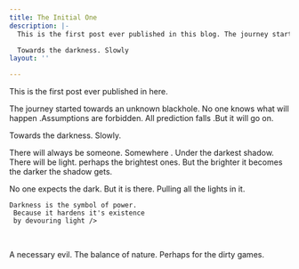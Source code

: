 ```yaml
---
title: The Initial One
description: |-
  This is the first post ever published in this blog. The journey started towards unknown. No one knows what will happen but it will go on.

  Towards the darkness. Slowly
layout: ''

---
```

This is the first post ever published in here.<br> 

The journey started towards an unknown blackhole. No one knows what will happen .Assumptions are forbidden. All prediction falls .But it will go on. <br>


Towards the darkness. Slowly. <br>


There will always be someone. Somewhere . Under the darkest shadow. There will be light. perhaps the brightest ones. But the brighter it becomes the darker the shadow gets. <br>


No one expects the dark. But it is there. Pulling all the lights in it. <br>


    Darkness is the symbol of power.
     Because it hardens it's existence
     by devouring light />
<br>

A necessary evil. The balance of nature. Perhaps for the dirty games.
<br>
